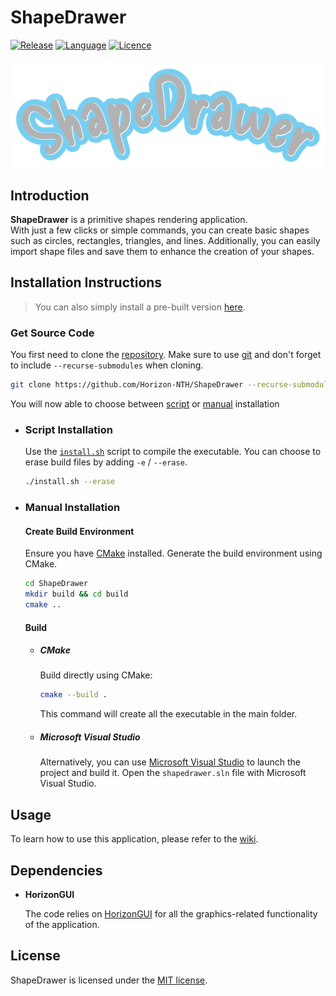 # ShapeDrawer

[![Release](https://img.shields.io/badge/Release-v1.0-blueviolet)](https://github.com/Horizon-NTH/ShapeDrawer/releases)
[![Language](https://img.shields.io/badge/Language-C%2B%2B-0052cf)](https://en.wikipedia.org/wiki/C++)
[![Licence](https://img.shields.io/badge/License-MIT-yellow.svg)](LICENSE)

![ShapeDrawer's Logo](assets/textures/ShapeDrawer.png)

## Introduction

**ShapeDrawer** is a primitive shapes rendering application.  
With just a few clicks or simple commands, you can create basic shapes such as circles, rectangles, triangles, and lines. Additionally, you can easily import shape files and save them to enhance the creation of your shapes.

## Installation Instructions

> You can also simply install a pre-built version [here](https://github.com/Horizon-NTH/ShapeDrawer/releases).

### Get Source Code

You first need to clone the [repository](https://github.com/Horizon-NTH/ShapeDrawer). Make sure to use [git](https://git-scm.com) and don't forget to include `--recurse-submodules` when cloning.

```bash
git clone https://github.com/Horizon-NTH/ShapeDrawer --recurse-submodules
```

You will now able to choose between [script](#script-installation) or [manual](#manual-installation) installation

- ### Script Installation

  Use the [`install.sh`](https://github.com/Horizon-NTH/ShapeDrawer/blob/master/install.sh) script to compile the executable. You can choose to erase build files by adding `-e` / `--erase`.

  ```bash
  ./install.sh --erase
  ```

- ### Manual Installation

  #### Create Build Environment

  Ensure you have [CMake](https://cmake.org/) installed. Generate the build environment using CMake. 

  ```bash
  cd ShapeDrawer
  mkdir build && cd build
  cmake ..
  ```

  #### Build

  - ##### CMake

    Build directly using CMake:

    ```bash
    cmake --build .
    ```

    This command will create all the executable in the main folder.

  - ##### Microsoft Visual Studio

    Alternatively, you can use [Microsoft Visual Studio](https://visualstudio.microsoft.com/) to launch the project and build it. Open the `shapedrawer.sln` file with Microsoft Visual Studio.

## Usage

To learn how to use this application, please refer to the [wiki](https://github.com/Horizon-NTH/ShapeDrawer/wiki).

## Dependencies

* **HorizonGUI**

    The code relies on [HorizonGUI](https://github.com/Horizon-NTH/HorizonGUI) for all the graphics-related functionality of the application.

## License

ShapeDrawer is licensed under the [MIT license](https://github.com/Horizon-NTH/ShapeDrawer/blob/master/LICENSE).